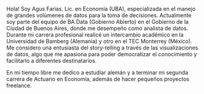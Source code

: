 Hola! Soy Agus Farias. Lic. en Economía (UBA), especializada en el manejo de grandes volúmenes de datos para la toma de decisiones. Actualmente soy parte del equipo de BA Data (Gobierno Abierto) en el Gobierno de la Ciudad de Buenos Aires, donde me desempeño como analista de datos. Durante mi carrera profesional realicé un intercambio académico en la Universidad de Bamberg (Alemania) y otro en el TEC Monterrey (México).
Me considero una entusiasta del story-telling a través de las visualizaciones de datos, algo que me apasiona para poder democratizar el conocimiento y facilitarlo a diferentes destinatarios.

En mi tiempo libre me dedico a estudiar alemán y a terminar mi segunda carrera de Actuario en Economía, además de hacer pequeños proyectos freelance.
